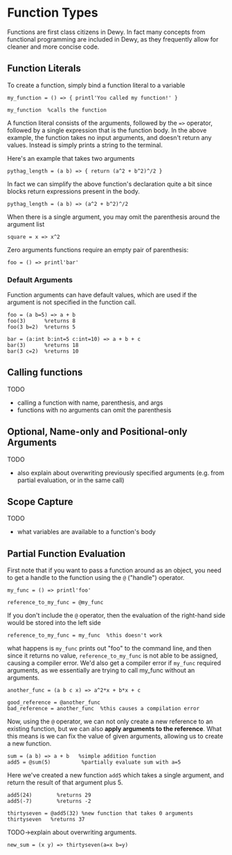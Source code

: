 # Function Types

Functions are first class citizens in Dewy. In fact many concepts from functional programming are included in Dewy, as they frequently allow for cleaner and more concise code.

## Function Literals

To create a function, simply bind a function literal to a variable

```dewy
my_function = () => { printl'You called my function!' }

my_function  %calls the function
```

A function literal consists of the arguments, followed by the `=>` operator, followed by a single expression that is the function body. In the above example, the function takes no input arguments, and doesn't return any values. Instead is simply prints a string to the terminal.

Here's an example that takes two arguments

```dewy
pythag_length = (a b) => { return (a^2 + b^2)^/2 }
```

In fact we can simplify the above function's declaration quite a bit since blocks return expressions present in the body.

```dewy
pythag_length = (a b) => (a^2 + b^2)^/2
```

When there is a single argument, you may omit the parenthesis around the argument list

```dewy
square = x => x^2
```

Zero arguments functions require an empty pair of parenthesis:

```dewy
foo = () => printl'bar'
```

### Default Arguments

Function arguments can have default values, which are used if the argument is not specified in the function call.

```dewy
foo = (a b=5) => a + b
foo(3)      %returns 8
foo(3 b=2)  %returns 5

bar = (a:int b:int=5 c:int=10) => a + b + c
bar(3)      %returns 18
bar(3 c=2)  %returns 10
```

## Calling functions

TODO

- calling a function with name, parenthesis, and args
- functions with no arguments can omit the parenthesis

## Optional, Name-only and Positional-only Arguments

TODO

- also explain about overwriting previously specified arguments (e.g. from partial evaluation, or in the same call)

## Scope Capture

TODO

- what variables are available to a function's body

## Partial Function Evaluation

First note that if you want to pass a function around as an object, you need to get a handle to the function using the `@` ("handle") operator.

```dewy
my_func = () => printl'foo'

reference_to_my_func = @my_func
```

If you don't include the `@` operator, then the evaluation of the right-hand side would be stored into the left side

```dewy
reference_to_my_func = my_func  %this doesn't work
```

what happens is `my_func` prints out "foo" to the command line, and then since it returns no value, `reference_to_my_func` is not able to be assigned, causing a compiler error. We'd also get a compiler error if `my_func` required arguments, as we essentially are trying to call my_func without an arguments.

```dewy
another_func = (a b c x) => a^2*x + b*x + c

good_reference = @another_func
bad_reference = another_func  %this causes a compilation error
```

Now, using the `@` operator, we can not only create a new reference to an existing function, but we can also **apply arguments to the reference**. What this means is we can fix the value of given arguments, allowing us to create a new function.

```dewy
sum = (a b) => a + b   %simple addition function
add5 = @sum(5)          %partially evaluate sum with a=5
```

Here we've created a new function `add5` which takes a single argument, and return the result of that argument plus 5.

```dewy
add5(24)        %returns 29
add5(-7)        %returns -2

thirtyseven = @add5(32) %new function that takes 0 arguments
thirtyseven   %returns 37
```

TODO->explain about overwriting arguments.

```dewy
new_sum = (x y) => thirtyseven(a=x b=y)
```
